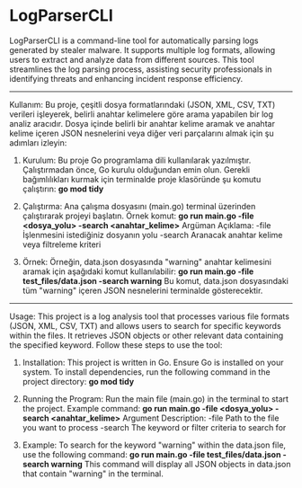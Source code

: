 # LogParserCLI
LogParserCLI is a command-line tool for automatically parsing logs generated by stealer malware. It supports multiple log formats, allowing users to extract and analyze data from different sources. This tool streamlines the log parsing process, assisting security professionals in identifying threats and enhancing incident response efficiency.

-------------------------------------------------------------------------------------------------------------------------------------------------

Kullanım:
Bu proje, çeşitli dosya formatlarındaki (JSON, XML, CSV, TXT) verileri işleyerek, belirli anahtar kelimelere göre arama yapabilen bir log analiz aracıdır. Dosya içinde belirli bir anahtar kelime aramak ve anahtar kelime içeren JSON nesnelerini veya diğer veri parçalarını almak için şu adımları izleyin:

1. Kurulum:
Bu proje Go programlama dili kullanılarak yazılmıştır. Çalıştırmadan önce, Go kurulu olduğundan emin olun. Gerekli bağımlılıkları kurmak için terminalde proje klasöründe şu komutu çalıştırın:
**go mod tidy**

2. Çalıştırma:
Ana çalışma dosyasını (main.go) terminal üzerinden çalıştırarak projeyi başlatın. Örnek komut:
**go run main.go -file <dosya_yolu> -search <anahtar_kelime>**
Argüman	Açıklama:
-file	İşlenmesini istediğiniz dosyanın yolu
-search	Aranacak anahtar kelime veya filtreleme kriteri

3. Örnek:
Örneğin, data.json dosyasında "warning" anahtar kelimesini aramak için aşağıdaki komut kullanılabilir:
**go run main.go -file test_files/data.json -search warning**
Bu komut, data.json dosyasındaki tüm "warning" içeren JSON nesnelerini terminalde gösterecektir.

-------------------------------------------------------------------------------------------------------------------------------------------------

Usage:
This project is a log analysis tool that processes various file formats (JSON, XML, CSV, TXT) and allows users to search for specific keywords within the files. It retrieves JSON objects or other relevant data containing the specified keyword. Follow these steps to use the tool:

1. Installation:
This project is written in Go. Ensure Go is installed on your system. To install dependencies, run the following command in the project directory:
**go mod tidy**

2. Running the Program:
Run the main file (main.go) in the terminal to start the project. Example command:
**go run main.go -file <dosya_yolu> -search <anahtar_kelime>**
Argument	Description:
-file	Path to the file you want to process
-search	The keyword or filter criteria to search for

3. Example:
To search for the keyword "warning" within the data.json file, use the following command:
**go run main.go -file test_files/data.json -search warning**
This command will display all JSON objects in data.json that contain "warning" in the terminal.






